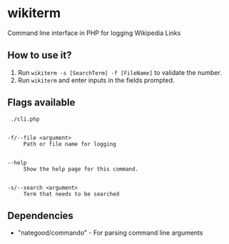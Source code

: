 # wikiterm
Command line interface in PHP for logging Wikipedia Links

## How to use it?

1. Run `wikiterm -s [SearchTerm] -f [FileName]` to validate the number.
2. Run `wikiterm` and enter inputs in the fields prompted.

## Flags available

```
 ./cli.php


-f/--file <argument>
     Path or file name for logging


--help
     Show the help page for this command.


-s/--search <argument>
     Term that needs to be searched

```

## Dependencies

* "nategood/commando" - For parsing command line arguments
